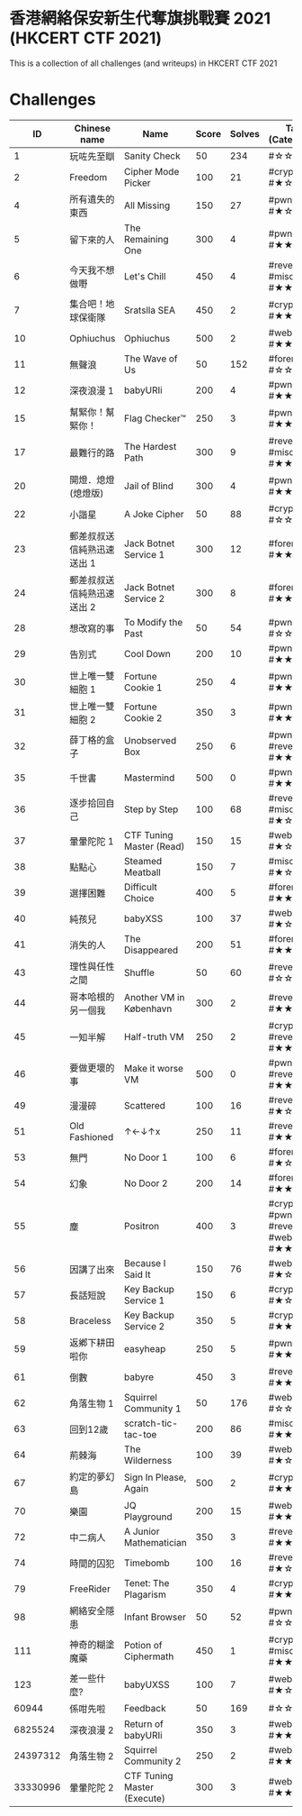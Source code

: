 # 香港網絡保安新生代奪旗挑戰賽 2021 (HKCERT CTF 2021)
This is a collection of all challenges (and writeups) in HKCERT CTF 2021

# Challenges
| ID | Chinese name | Name | Score | Solves | Tags (Categories) |
| --- | ------------| ---- | ----- | ------ | ----------------- |
| 1 | 玩咗先至瞓 | Sanity Check | 50 | 234 | #☆☆☆☆☆ |
| 2 | Freedom | Cipher Mode Picker | 100 | 21 | #crypto #★☆☆☆☆ |
| 4 | 所有遺失的東西 | All Missing | 150 | 27 | #pwn #★☆☆☆☆ |
| 5 | 留下來的人 | The Remaining One | 300 | 4 | #pwn #misc #★★★☆☆ |
| 6 | 今天我不想做嘢 | Let's Chill | 450 | 4 | #reverse #misc #★★★★☆ |
| 7 | 集合吧！地球保衛隊 | Sratslla SEA | 450 | 2 | #crypto #★★★★☆ |
| 10 | Ophiuchus | Ophiuchus | 500 | 2 | #web #★★★★★ |
| 11 | 無聲浪 | The Wave of Us | 50 | 152 | #forensics #☆☆☆☆☆ |
| 12 | 深夜浪漫 1 | babyURIi | 200 | 4 | #pwn #web #★★☆☆☆ |
| 15 | 幫緊你！幫緊你！ | Flag Checker™ | 250 | 3 | #pwn #★★☆☆☆ |
| 17 | 最難行的路 | The Hardest Path | 300 | 9 | #reverse #misc #★★★☆☆ |
| 20 | 開燈．熄燈 (熄燈版) | Jail of Blind | 300 | 4 | #pwn #★★★☆☆ |
| 22 | 小諧星 | A Joke Cipher | 50 | 88 | #crypto #☆☆☆☆☆ |
| 23 | 郵差叔叔送信純熟迅速送出 1 | Jack Botnet Service 1 | 300 | 12 | #forensics #★★★☆☆ |
| 24 | 郵差叔叔送信純熟迅速送出 2 | Jack Botnet Service 2 | 300 | 8 | #forensics #★★★☆☆ |
| 28 | 想改寫的事 | To Modify the Past | 50 | 54 | #pwn #☆☆☆☆☆ |
| 29 | 告別式 | Cool Down | 200 | 10 | #pwn #★★☆☆☆ |
| 30 | 世上唯一雙細胞 1 | Fortune Cookie 1 | 250 | 4 | #pwn #★★☆☆☆ |
| 31 | 世上唯一雙細胞 2 | Fortune Cookie 2 | 350 | 3 | #pwn #★★★☆☆ |
| 32 | 薛丁格的盒子 | Unobserved Box | 250 | 6 | #pwn #reverse #★★☆☆☆ |
| 35 | 千世書 | Mastermind | 500 | 0 | #pwn #★★★★★ |
| 36 | 逐步拾回自己 | Step by Step | 100 | 68 | #reverse #misc #★☆☆☆☆ |
| 37 | 暈暈陀陀 1 | CTF Tuning Master (Read) | 150 | 15 | #web #misc #★☆☆☆☆ |
| 38 | 點點心 | Steamed Meatball | 150 | 7 | #misc #★☆☆☆☆ |
| 39 | 選擇困難 | Difficult Choice | 400 | 5 | #forensics #★★★★☆ |
| 40 | 純孩兒 | babyXSS | 100 | 37 | #web #★☆☆☆☆ |
| 41 | 消失的人 | The Disappeared | 200 | 51 | #forensics #★★☆☆☆ |
| 43 | 理性與任性之間 | Shuffle | 50 | 60 | #reverse #☆☆☆☆☆ |
| 44 | 哥本哈根的另一個我 | Another VM in København | 300 | 2 | #reverse #★★★☆☆ |
| 45 | 一知半解 | Half-truth VM | 250 | 2 | #crypto #reverse #★★☆☆☆ |
| 46 | 要做更壞的事 | Make it worse VM | 500 | 0 | #pwn #reverse #★★★★★ |
| 49 | 漫漫碎 | Scattered | 100 | 16 | #reverse #★☆☆☆☆ |
| 51 | Old Fashioned | ↑←↓↑x | 250 | 11 | #reverse #★★☆☆☆ |
| 53 | 無門 | No Door 1 | 100 | 6 | #forensics #★☆☆☆☆ |
| 54 | 幻象 | No Door 2 | 200 | 14 | #forensics #★★☆☆☆ |
| 55 | 塵 | Positron | 400 | 3 | #crypto #pwn #reverse #web #misc #★★★★☆ |
| 56 | 因講了出來 | Because I Said It | 150 | 76 | #web #★☆☆☆☆ |
| 57 | 長話短說 | Key Backup Service 1 | 150 | 6 | #crypto #★☆☆☆☆ |
| 58 | Braceless | Key Backup Service 2 | 350 | 5 | #crypto #★★★☆☆ |
| 59 | 返鄕下耕田啦你 | easyheap | 250 | 5 | #pwn #★★☆☆☆ |
| 61 | 倒數 | babyre | 450 | 3 | #reverse #★★★★☆ |
| 62 | 角落生物 1 | Squirrel Community 1 | 50 | 176 | #web #☆☆☆☆☆ |
| 63 | 回到12歲 | scratch-tic-tac-toe | 200 | 86 | #misc #★★☆☆☆ |
| 64 | 荊棘海 | The Wilderness | 100 | 39 | #web #★☆☆☆☆ |
| 67 | 約定的夢幻島 | Sign In Please, Again | 500 | 2 | #crypto #★★★★★ |
| 70 | 樂園 | JQ Playground | 200 | 15 | #web #★★☆☆☆ |
| 72 | 中二病人 | A Junior Mathematician | 350 | 3 | #reverse #★★★☆☆ |
| 74 | 時間的囚犯 | Timebomb | 100 | 16 | #reverse #★☆☆☆☆ |
| 79 | FreeRider | Tenet: The Plagarism | 350 | 4 | #crypto #★★★☆☆ |
| 98 | 網絡安全隱患 | Infant Browser | 50 | 52 | #pwn #web #☆☆☆☆☆ |
| 111 | 神奇的糊塗魔藥 | Potion of Ciphermath | 450 | 1 | #crypto #misc #★★★★☆ |
| 123 | 差一些什麼? | babyUXSS | 100 | 7 | #web #★☆☆☆☆ |
| 60944 | 係咁先啦 | Feedback | 50 | 169 | #☆☆☆☆☆ |
| 6825524 | 深夜浪漫 2 | Return of babyURIi | 350 | 3 | #web #★★★☆☆ |
| 24397312 | 角落生物 2 | Squirrel Community 2 | 250 | 2 | #web #★★☆☆☆ |
| 33330996 | 暈暈陀陀 2 | CTF Tuning Master (Execute) | 300 | 3 | #web #★★★☆☆ |
